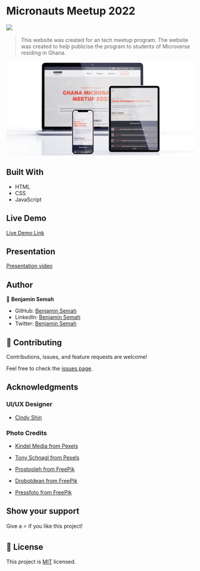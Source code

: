 # Micronauts Meetup 2022

![](https://img.shields.io/badge/Microverse-blueviolet)

> This website was created for an tech meetup program. The website was created to help publicise the program to students of Microverse residing in Ghana.

![App Screenshot](./images/meetupWebsite.png)

## Built With

- HTML
- CSS
- JavaScript

## Live Demo

[Live Demo Link](https://benjaminsemah.github.io/AlumniMeetup/)

## Presentation

[Presentation video](https://www.loom.com/share/229a2670fa3546c29ddcc107ce895b6f)

## Author

👤 **Benjamin Semah**

- GitHub: [Benjamin Semah](https://github.com/BenjaminSemah)
- LinkedIn: [Benjamin Semah](https://www.linkedin.com/in/benjaminsemah/)
- Twitter: [Benjamin Semah](https://twitter.com/BenjaminSemah)

## 🤝 Contributing

Contributions, issues, and feature requests are welcome!

Feel free to check the [issues page](https://github.com/BenjaminSemah/AlumniMeetup/issues).

## Acknowledgments

### UI/UX Designer

- [Cindy Shin](https://www.behance.net/adagio07)

### Photo Credits

- [Kindel Media from Pexels](https://www.pexels.com/photo/man-people-woman-car-6869044/)

- [Tony Schnagl from Pexels](https://www.pexels.com/photo/man-in-brown-suit-holding-clear-drinking-glass-5588488/)

- [Prostooleh from FreePik](https://www.freepik.com/photos/people)

- [Drobotdean from FreePik](https://www.freepik.com/photos/business)

- [Pressfoto from FreePik](https://www.freepik.com/photos/technology)

## Show your support

Give a ⭐️ if you like this project!

## 📝 License

This project is [MIT](./MIT.md) licensed.
